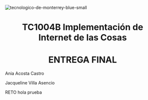 ![tecnologico-de-monterrey-blue-small](https://user-images.githubusercontent.com/118231871/203448286-40044c24-bb05-4b85-8024-3bc4b231d152.png)
<h1 align="center"> TC1004B Implementación de Internet de las Cosas </h1>
<h1 align="center"> ENTREGA FINAL </h1>
Ania Acosta Castro   

Jacqueline Villa Asencio  

RETO
hola
prueba
